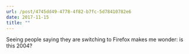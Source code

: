 ```yaml
---
url: /post/4745dd49-4778-4f82-b7fc-5d78410782e6
date: 2017-11-15
title: ""
---
```


Seeing people saying they are switching to Firefox makes me wonder: is this 2004?